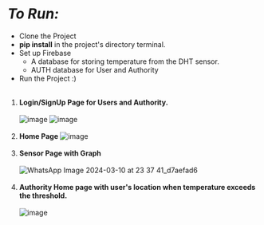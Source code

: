 # *To Run:* #
* Clone the Project
* **pip install** in the project's directory terminal.
* Set up Firebase
    * A database for storing temperature from the DHT sensor.
    * AUTH database for User and Authority
* Run the Project :)
<br></br>

1. **Login/SignUp Page for Users and Authority.**
<br></br>
![image](https://github.com/DM1ShRa/MiniProjectVI/assets/107783346/5ff9e09c-e924-42e5-a4d2-f965e3d5a920)
![image](https://github.com/DM1ShRa/MiniProjectVI/assets/107783346/8b75c60b-d671-4bde-b979-af3ec967bf9c)
<br></br>
2. **Home Page**
![image](https://github.com/DM1ShRa/MiniProjectVI/assets/107783346/3b6ca1e0-bb7a-4e61-9f7f-48c660c5cf4a)
<br></br>
3. **Sensor Page with Graph**
<br></br>
![WhatsApp Image 2024-03-10 at 23 37 41_d7aefad6](https://github.com/DM1ShRa/MiniProjectVI/assets/107783346/ff2a8281-397b-45ec-86a2-d3ad5a4c5a50)
<br></br>
4. **Authority Home page with user's location when temperature exceeds the threshold.**
<br></br>
![image](https://github.com/DM1ShRa/MiniProjectVI/assets/107783346/1f095bee-112d-4d4f-8877-e750d35bccf4)









